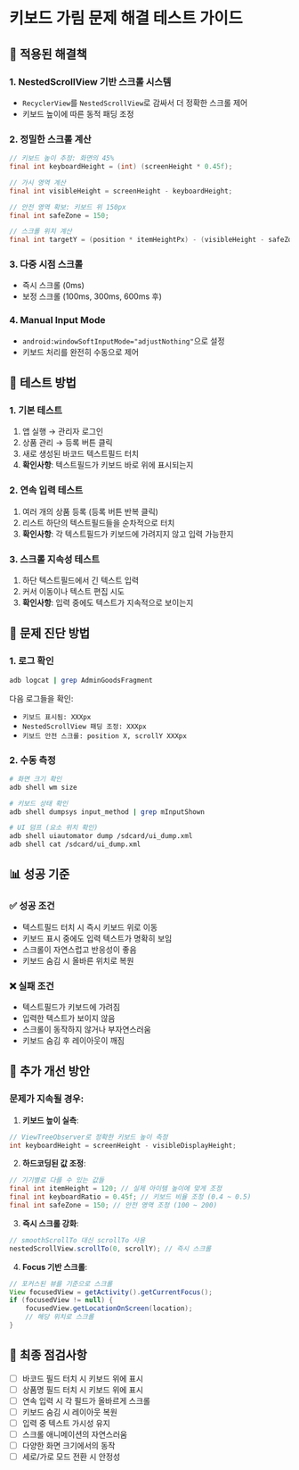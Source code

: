 # 키보드 가림 문제 해결 테스트 가이드

## 🔧 적용된 해결책

### 1. **NestedScrollView 기반 스크롤 시스템**
- `RecyclerView`를 `NestedScrollView`로 감싸서 더 정확한 스크롤 제어
- 키보드 높이에 따른 동적 패딩 조정

### 2. **정밀한 스크롤 계산**
```java
// 키보드 높이 추정: 화면의 45%
final int keyboardHeight = (int) (screenHeight * 0.45f);

// 가시 영역 계산
final int visibleHeight = screenHeight - keyboardHeight;

// 안전 영역 확보: 키보드 위 150px
final int safeZone = 150;

// 스크롤 위치 계산
final int targetY = (position * itemHeightPx) - (visibleHeight - safeZone);
```

### 3. **다중 시점 스크롤**
- 즉시 스크롤 (0ms)
- 보정 스크롤 (100ms, 300ms, 600ms 후)

### 4. **Manual Input Mode**
- `android:windowSoftInputMode="adjustNothing"`으로 설정
- 키보드 처리를 완전히 수동으로 제어

## 🧪 테스트 방법

### 1. **기본 테스트**
1. 앱 실행 → 관리자 로그인
2. 상품 관리 → 등록 버튼 클릭
3. 새로 생성된 바코드 텍스트필드 터치
4. **확인사항**: 텍스트필드가 키보드 바로 위에 표시되는지

### 2. **연속 입력 테스트**
1. 여러 개의 상품 등록 (등록 버튼 반복 클릭)
2. 리스트 하단의 텍스트필드들을 순차적으로 터치
3. **확인사항**: 각 텍스트필드가 키보드에 가려지지 않고 입력 가능한지

### 3. **스크롤 지속성 테스트**
1. 하단 텍스트필드에서 긴 텍스트 입력
2. 커서 이동이나 텍스트 편집 시도
3. **확인사항**: 입력 중에도 텍스트가 지속적으로 보이는지

## 🐛 문제 진단 방법

### 1. **로그 확인**
```bash
adb logcat | grep AdminGoodsFragment
```

다음 로그들을 확인:
- `키보드 표시됨: XXXpx`
- `NestedScrollView 패딩 조정: XXXpx`
- `키보드 안전 스크롤: position X, scrollY XXXpx`

### 2. **수동 측정**
```bash
# 화면 크기 확인
adb shell wm size

# 키보드 상태 확인
adb shell dumpsys input_method | grep mInputShown

# UI 덤프 (요소 위치 확인)
adb shell uiautomator dump /sdcard/ui_dump.xml
adb shell cat /sdcard/ui_dump.xml
```

## 📊 성공 기준

### ✅ 성공 조건
- 텍스트필드 터치 시 즉시 키보드 위로 이동
- 키보드 표시 중에도 입력 텍스트가 명확히 보임
- 스크롤이 자연스럽고 반응성이 좋음
- 키보드 숨김 시 올바른 위치로 복원

### ❌ 실패 조건
- 텍스트필드가 키보드에 가려짐
- 입력한 텍스트가 보이지 않음
- 스크롤이 동작하지 않거나 부자연스러움
- 키보드 숨김 후 레이아웃이 깨짐

## 🔄 추가 개선 방안

### 문제가 지속될 경우:

1. **키보드 높이 실측**:
```java
// ViewTreeObserver로 정확한 키보드 높이 측정
int keyboardHeight = screenHeight - visibleDisplayHeight;
```

2. **하드코딩된 값 조정**:
```java
// 기기별로 다를 수 있는 값들
final int itemHeight = 120; // 실제 아이템 높이에 맞게 조정
final int keyboardRatio = 0.45f; // 키보드 비율 조정 (0.4 ~ 0.5)
final int safeZone = 150; // 안전 영역 조정 (100 ~ 200)
```

3. **즉시 스크롤 강화**:
```java
// smoothScrollTo 대신 scrollTo 사용
nestedScrollView.scrollTo(0, scrollY); // 즉시 스크롤
```

4. **Focus 기반 스크롤**:
```java
// 포커스된 뷰를 기준으로 스크롤
View focusedView = getActivity().getCurrentFocus();
if (focusedView != null) {
    focusedView.getLocationOnScreen(location);
    // 해당 위치로 스크롤
}
```

## 🎯 최종 점검사항

- [ ] 바코드 필드 터치 시 키보드 위에 표시
- [ ] 상품명 필드 터치 시 키보드 위에 표시  
- [ ] 연속 입력 시 각 필드가 올바르게 스크롤
- [ ] 키보드 숨김 시 레이아웃 복원
- [ ] 입력 중 텍스트 가시성 유지
- [ ] 스크롤 애니메이션의 자연스러움
- [ ] 다양한 화면 크기에서의 동작
- [ ] 세로/가로 모드 전환 시 안정성